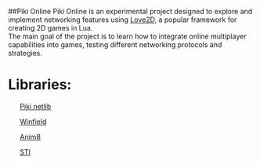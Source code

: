 ##Piki Online
Piki Online is an experimental project designed to explore and implement networking features using <a href="https://love2d.org/">Love2D</a>, a popular framework for creating 2D games in Lua.<br> The main goal of the project is to learn how to integrate online multiplayer capabilities into games, testing different networking protocols and strategies. 
<h1>Libraries:</h1>

  <ul><a href="https://github.com/Nephys/piki-netlib">Piki netlib</a></ul>
  <ul><a href="https://github.com/a327ex/windfield">Winfield</a></ul>
  <ul><a href="https://github.com/kikito/anim8">Anim8</a></ul>
  <ul><a href="https://github.com/karai17/Simple-Tiled-Implementation">STI</a></ul>
